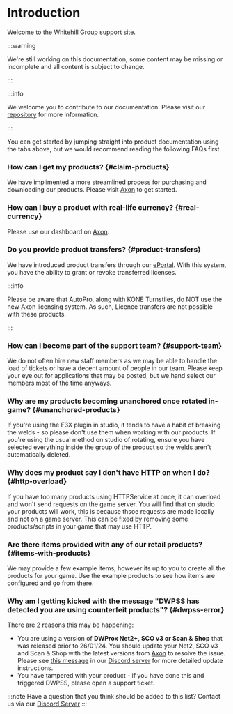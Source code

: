 # Introduction
Welcome to the Whitehill Group support site.

:::warning

We're still working on this documentation, some content may be missing or incomplete and all content is subject to change.

:::

:::info

We welcome you to contribute to our documentation. Please visit our [repository](https://www.github.com/WhitehillGroup/docs) for more information.

:::

You can get started by jumping straight into product documentation using the tabs above, but we would recommend reading the following FAQs first.

### How can I get my products? {#claim-products}
We have implimented a more streamlined process for purchasing and downloading our products. Please visit [Axon](https://axon.whitehill.club) to get started.

### How can I buy a product with real-life currency? {#real-currency}
Please use our dashboard on [Axon](https://axon.whitehill.club).

### Do you provide product transfers? {#product-transfers}
We have introduced product transfers through our [ePortal](https://www.roblox.com/games/13188104119/Whitehill-ePortal). With this system, you have the ability to grant or revoke transferred licenses.

:::info

Please be aware that AutoPro, along with KONE Turnstiles, do NOT use the new Axon licensing system. As such, Licence transfers are not possible with these products.

:::

### How can I become part of the support team? {#support-team}
We do not often hire new staff members as we may be able to handle the load of tickets or have a decent amount of people in our team. Please keep your eye out for applications that may be posted, but we hand select our members most of the time anyways.

### Why are my products becoming unanchored once rotated in-game? {#unanchored-products}
If you're using the F3X plugin in studio, it tends to have a habit of breaking the welds - so please don't use them when working with our products. If you're using the usual method on studio of rotating, ensure you have selected everything inside the group of the product so the welds aren't automatically deleted.

### Why does my product say I don't have HTTP on when I do? {#http-overload}
If you have too many products using HTTPService at once, it can overload and won't send requests on the game server. You will find that on studio your products will work, this is because thsoe requests are made locally and not on a game server. This can be fixed by removing some products/scripts in your game that may use HTTP.

### Are there items provided with any of our retail products? {#items-with-products}
We may provide a few example items, however its up to you to create all the products for your game. Use the example products to see how items are configured and go from there.

### Why am I getting kicked with the message "DWPSS has detected you are using counterfeit products"? {#dwpss-error}
There are 2 reasons this may be happening:
- You are using a version of <b>DWProx Net2+, SCO v3 or Scan & Shop</b> that was released prior to 26/01/24. You should update your Net2, SCO v3 and Scan & Shop with the latest versions from [Axon](https://axon.whitehill.club) to resolve the issue. Please see [this message](https://discord.com/channels/616745092279173151/1169430086500491375/1200237894430892072) in our [Discord server](https://whitehill.club/discord) for more detailed update instructions.
- You have tampered with your product - if you have done this and triggered DWPSS, please open a support ticket.


:::note
Have a question that you think should be added to this list? Contact us via our [Discord Server](https://whitehill.club/discord/)
:::
